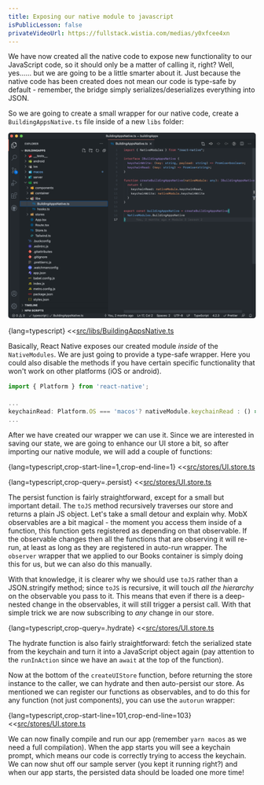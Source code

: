 ```yaml
---
title: Exposing our native module to javascript
isPublicLesson: false
privateVideoUrl: https://fullstack.wistia.com/medias/y0xfcee4xn
---
```


We have now created all the native code to expose new functionality to our JavaScript code, so it should only be a matter of calling it, right? Well, yes...... but we are going to be a little smarter about it. Just because the native code has been created does not mean our code is type-safe by default - remember, the bridge simply serializes/deserializes everything into JSON.

So we are going to create a small wrapper for our native code, create a `BuildingAppsNative.ts` file inside of a new `libs` folder:

![native module](./public/native_module.png)

{lang=typescript}
<<[src/libs/BuildingAppsNative.ts](./protected/src/libs/BuildingAppsNative.ts)

Basically, React Native exposes our created module *inside* of the `NativeModules`. We are just going to provide a type-safe wrapper. Here you could also disable the methods if you have certain specific functionality that won't work on other platforms (iOS or android).

```ts
import { Platform } from 'react-native';

...
keychainRead: Platform.OS === 'macos'? nativeModule.keychainRead : () => null,
...
```

After we have created our wrapper we can use it. Since we are interested in saving our state, we are going to enhance our UI store a bit, so after importing our native module, we will add a couple of functions:

{lang=typescript,crop-start-line=1,crop-end-line=1}
<<[src/stores/UI.store.ts](./protected/src/stores/UI.store.ts)

{lang=typescript,crop-query=.persist}
<<[src/stores/UI.store.ts](./protected/src/stores/UI.store.ts)

The persist function is fairly straightforward, except for a small but important detail. The `toJS` method recursively traverses our store and returns a plain JS object. Let's take a small detour and explain why. MobX observables are a bit magical - the moment you access them inside of a function, this function gets registered as depending on that observable. If the observable changes then all the functions that are observing it will re-run, at least as long as they are registered in auto-run wrapper. The `observer` wrapper that we applied to our Books container is simply doing this for us, but we can also do this manually.

With that knowledge, it is clearer why we should use `toJS` rather than a JSON.stringify method; since `toJS` is recursive, it will touch *all the hierarchy* on the observable you pass to it. This means that even if there is a deep-nested change in the observables, it will still trigger a persist call. With that simple trick we are now subscribing to *any* change in our store.

{lang=typescript,crop-query=.hydrate}
<<[src/stores/UI.store.ts](./protected/src/stores/UI.store.ts)

The hydrate function is also fairly straightforward: fetch the serialized state from the keychain and turn it into a JavaScript object again (pay attention to the `runInAction` since we have an `await` at the top of the function).

Now at the bottom of the `createUIStore` function, before returning the store instance to the caller, we can hydrate and then auto-persist our store. As mentioned we can register our functions as observables, and to do this for any function (not just components), you can use the `autorun` wrapper:

{lang=typescript,crop-start-line=101,crop-end-line=103}
<<[src/stores/UI.store.ts](./protected/src/stores/UI.store.ts)

We can now finally compile and run our app (remember `yarn macos` as we need a full compilation). When the app starts you will see a keychain prompt, which means our code is correctly trying to access the keychain. We can now shut off our sample server (you kept it running right?) and when our app starts, the persisted data should be loaded one more time!